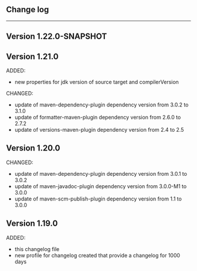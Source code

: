 ## Change log
----------------------

Version 1.22.0-SNAPSHOT
-------------



Version 1.21.0
-------------

ADDED:
 
- new properties for jdk version of source target and compilerVersion

CHANGED:

- update of maven-dependency-plugin dependency version from 3.0.2 to 3.1.0
- update of formatter-maven-plugin dependency version from 2.6.0 to 2.7.2
- update of versions-maven-plugin dependency version from 2.4 to 2.5


Version 1.20.0
-------------

CHANGED:

- update of maven-dependency-plugin dependency version from 3.0.1 to 3.0.2
- update of maven-javadoc-plugin dependency version from 3.0.0-M1 to 3.0.0
- update of maven-scm-publish-plugin dependency version from 1.1 to 3.0.0

Version 1.19.0
-------------

ADDED:
 
- this changelog file
- new profile for changelog created that provide a changelog for 1000 days
